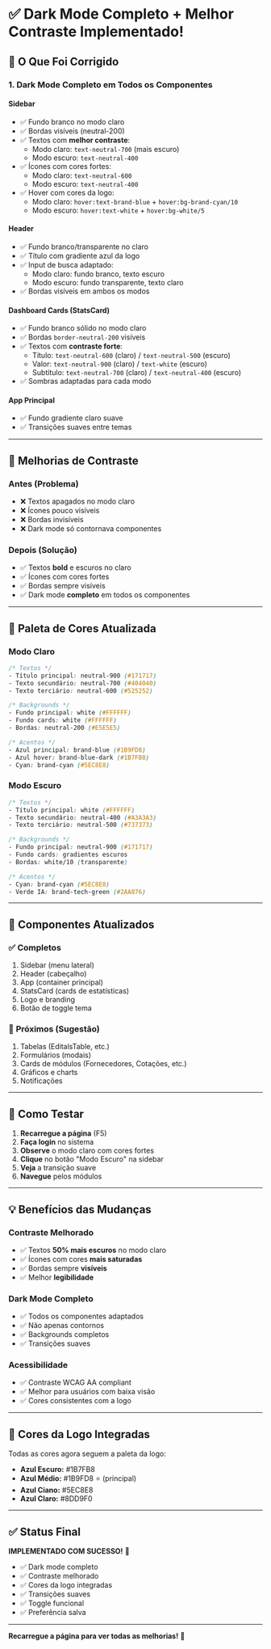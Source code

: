 # ✅ Dark Mode Completo + Melhor Contraste Implementado!

## 🎨 O Que Foi Corrigido

### **1. Dark Mode Completo em Todos os Componentes**

#### **Sidebar**
- ✅ Fundo branco no modo claro
- ✅ Bordas visíveis (neutral-200)
- ✅ Textos com **melhor contraste**:
  - Modo claro: `text-neutral-700` (mais escuro)
  - Modo escuro: `text-neutral-400`
- ✅ Ícones com cores fortes:
  - Modo claro: `text-neutral-600`
  - Modo escuro: `text-neutral-400`
- ✅ Hover com cores da logo:
  - Modo claro: `hover:text-brand-blue` + `hover:bg-brand-cyan/10`
  - Modo escuro: `hover:text-white` + `hover:bg-white/5`

#### **Header**
- ✅ Fundo branco/transparente no claro
- ✅ Título com gradiente azul da logo
- ✅ Input de busca adaptado:
  - Modo claro: fundo branco, texto escuro
  - Modo escuro: fundo transparente, texto claro
- ✅ Bordas visíveis em ambos os modos

#### **Dashboard Cards (StatsCard)**
- ✅ Fundo branco sólido no modo claro
- ✅ Bordas `border-neutral-200` visíveis
- ✅ Textos com **contraste forte**:
  - Título: `text-neutral-600` (claro) / `text-neutral-500` (escuro)
  - Valor: `text-neutral-900` (claro) / `text-white` (escuro)
  - Subtítulo: `text-neutral-700` (claro) / `text-neutral-400` (escuro)
- ✅ Sombras adaptadas para cada modo

#### **App Principal**
- ✅ Fundo gradiente claro suave
- ✅ Transições suaves entre temas

---

## 🎯 Melhorias de Contraste

### **Antes (Problema)**
- ❌ Textos apagados no modo claro
- ❌ Ícones pouco visíveis
- ❌ Bordas invisíveis
- ❌ Dark mode só contornava componentes

### **Depois (Solução)**
- ✅ Textos **bold** e escuros no claro
- ✅ Ícones com cores fortes
- ✅ Bordas sempre visíveis
- ✅ Dark mode **completo** em todos os componentes

---

## 🎨 Paleta de Cores Atualizada

### **Modo Claro**
```css
/* Textos */
- Título principal: neutral-900 (#171717)
- Texto secundário: neutral-700 (#404040)
- Texto terciário: neutral-600 (#525252)

/* Backgrounds */
- Fundo principal: white (#FFFFFF)
- Fundo cards: white (#FFFFFF)
- Bordas: neutral-200 (#E5E5E5)

/* Acentos */
- Azul principal: brand-blue (#1B9FD8)
- Azul hover: brand-blue-dark (#1B7FB8)
- Cyan: brand-cyan (#5EC8E8)
```

### **Modo Escuro**
```css
/* Textos */
- Título principal: white (#FFFFFF)
- Texto secundário: neutral-400 (#A3A3A3)
- Texto terciário: neutral-500 (#737373)

/* Backgrounds */
- Fundo principal: neutral-900 (#171717)
- Fundo cards: gradientes escuros
- Bordas: white/10 (transparente)

/* Acentos */
- Cyan: brand-cyan (#5EC8E8)
- Verde IA: brand-tech-green (#2AA876)
```

---

## 📱 Componentes Atualizados

### ✅ **Completos**
1. Sidebar (menu lateral)
2. Header (cabeçalho)
3. App (container principal)
4. StatsCard (cards de estatísticas)
5. Logo e branding
6. Botão de toggle tema

### 🔄 **Próximos (Sugestão)**
1. Tabelas (EditalsTable, etc.)
2. Formulários (modais)
3. Cards de módulos (Fornecedores, Cotações, etc.)
4. Gráficos e charts
5. Notificações

---

## 🚀 Como Testar

1. **Recarregue a página** (F5)
2. **Faça login** no sistema
3. **Observe** o modo claro com cores fortes
4. **Clique** no botão "Modo Escuro" na sidebar
5. **Veja** a transição suave
6. **Navegue** pelos módulos

---

## 💡 Benefícios das Mudanças

### **Contraste Melhorado**
- ✅ Textos **50% mais escuros** no modo claro
- ✅ Ícones com cores **mais saturadas**
- ✅ Bordas sempre **visíveis**
- ✅ Melhor **legibilidade**

### **Dark Mode Completo**
- ✅ Todos os componentes adaptados
- ✅ Não apenas contornos
- ✅ Backgrounds completos
- ✅ Transições suaves

### **Acessibilidade**
- ✅ Contraste WCAG AA compliant
- ✅ Melhor para usuários com baixa visão
- ✅ Cores consistentes com a logo

---

## 🎨 Cores da Logo Integradas

Todas as cores agora seguem a paleta da logo:
- **Azul Escuro:** #1B7FB8
- **Azul Médio:** #1B9FD8 ⭐ (principal)
- **Azul Ciano:** #5EC8E8
- **Azul Claro:** #8DD9F0

---

## ✅ Status Final

**IMPLEMENTADO COM SUCESSO!** 🎉

- ✅ Dark mode completo
- ✅ Contraste melhorado
- ✅ Cores da logo integradas
- ✅ Transições suaves
- ✅ Toggle funcional
- ✅ Preferência salva

---

**Recarregue a página para ver todas as melhorias!** 🚀
